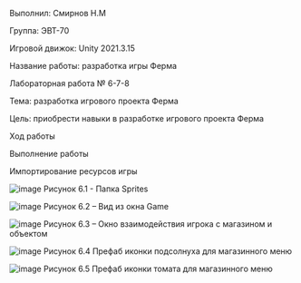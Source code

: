 Выполнил: Смирнов Н.М

Группа: ЭВТ-70

Игровой движок: Unity 2021.3.15

Название работы: разработка игры Ферма

Лабораторная работа № 6-7-8

Тема: разработка игрового проекта Ферма

Цель: приобрести навыки в разработке игрового проекта Ферма

Ход работы

Выполнение работы

Импортирование ресурсов игры

![image](https://user-images.githubusercontent.com/119733911/205497487-329b91bb-caf7-42d6-a979-ae5b147e2951.png)
Рисунок 6.1 - Папка Sprites

![image](https://user-images.githubusercontent.com/119733911/205497496-8d83221b-87fe-41a7-86ef-8eb1d75472a9.png)
Рисунок 6.2 – Вид из окна Game

![image](https://user-images.githubusercontent.com/119733911/205497506-42719946-2ee5-4b95-98e0-d71acadb6701.png)
Рисунок 6.3 – Окно взаимодействия игрока с магазином и объектом

![image](https://user-images.githubusercontent.com/119733911/205497894-d68cb92b-4aba-4db0-8c48-0ba5925b3d73.png)
Рисунок 6.4 Префаб иконки подсолнуха для магазинного меню

![image](https://user-images.githubusercontent.com/119733911/205497965-a5aa3754-c86e-4375-a37a-470125d1ded3.png)
Рисунок 6.5 Префаб иконки томата для магазинного меню
